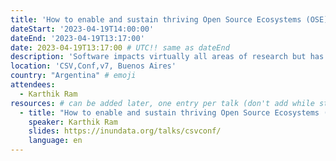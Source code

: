 ```yaml
---
title: 'How to enable and sustain thriving Open Source Ecosystems (OSE).'
dateStart: '2023-04-19T14:00:00'
dateEnd: '2023-04-19T13:17:00'
date: 2023-04-19T13:17:00 # UTC!! same as dateEnd
description: 'Software impacts virtually all areas of research but has been a heavily undervalued contribution. Over the past decade alone, the research software landscape has changed dramatically. It is now substantially easier to start new software projects, find technical resources, and join a friendly community of practice. The research software engineer career track has also taken off and made it easier for many individuals to build careers in this field. However, several key challenges remain. Despite the growing recognition of research software, it is still challenging to demonstrate impact or find support for the maintenance of existing software. In this talk, I describe some ideas on how to uncover software that is driving research and construct knowledge graphs to ask questions about software use and sustainability. I also describe the various conditions necessary to turn nascent software projects into sustainable ecosystems.'
location: 'CSV,Conf,v7, Buenos Aires'
country: "Argentina" # emoji
attendees:
  - Karthik Ram
resources: # can be added later, one entry per talk (don't add while still empty, add once there are resources)
  - title: "How to enable and sustain thriving Open Source Ecosystems (OSE)"
    speaker: Karthik Ram
    slides: https://inundata.org/talks/csvconf/
    language: en
---
```



